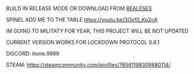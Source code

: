 BUILD IN RELEASE MODE OR DOWNLOAD FROM [REALESES](https://github.com/IMeowMeowMeow/MLP_External_Public/releases)

SPINEL ADD ME TO THE TABLE https://youtu.be/3Oxf0_Ko2cA

IM GOING TO MILITATY FOR YEAR, THIS PROJECT WILL BE NOT UPDATED

CURRENT VERSION WORKS FOR LOCKDOWN PROTOCOL 0.8.1

DISCORD: itsme.9999

STEAM: https://steamcommunity.com/profiles/76561198309880114/

